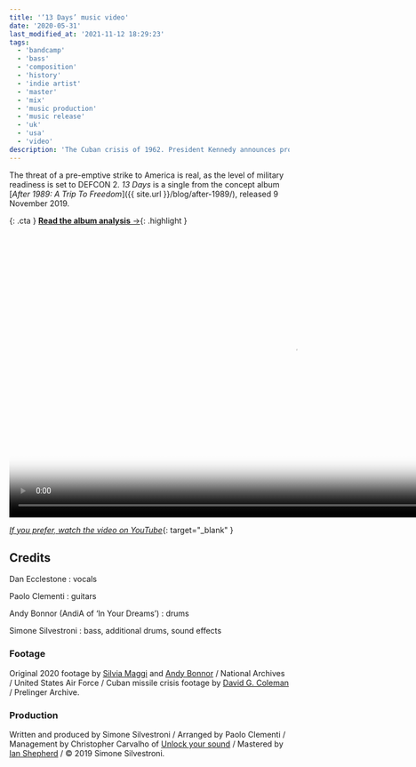 ```yaml
---
title: '‘13 Days’ music video'
date: '2020-05-31'
last_modified_at: '2021-11-12 18:29:23'
tags:
  - 'bandcamp'
  - 'bass'
  - 'composition'
  - 'history'
  - 'indie artist'
  - 'master'
  - 'mix'
  - 'music production'
  - 'music release'
  - 'uk'
  - 'usa'
  - 'video'
description: 'The Cuban crisis of 1962. President Kennedy announces proof of a build-up of Soviet missiles on the island. The world is one step from nuclear war.'
---
```

The threat of a pre-emptive strike to America is real, as the level of military readiness is set to DEFCON 2. _13 Days_ is a single from the concept album [_After 1989: A Trip To Freedom_]({{ site.url }}/blog/after-1989/), released 9 November 2019.

{: .cta }
[**Read the album analysis**&nbsp;&rarr;](/blog/after-1989/){: .highlight }

<video controls src="{{ site.url }}/assets/videos/music-video-13-days.mp4"
  poster="{{ site.url }}/assets/videos/music-video-13-days.jpg"
  width="1024">
  Sorry, your browser doesn't support embedded videos, but you can <a href="{{ site.url }}/assets/videos/music-video-13-days.mp4">download it</a> and watch it with your favorite video player.
</video>

[_If you prefer, watch the video on YouTube_](https://youtu.be/v-B88EtXr9Q){: target="_blank" }

## Credits

Dan Ecclestone
: vocals

Paolo Clementi
: guitars

Andy Bonnor (AndiA of ‘In Your Dreams’)
: drums

Simone Silvestroni
: bass, additional drums, sound effects

### Footage

Original 2020 footage by [Silvia Maggi](https://silviamaggidesign.com/) and [Andy Bonnor](https://linktr.ee/Andia) / National Archives / United States Air Force / Cuban missile crisis footage by [David G. Coleman](https://historyinpieces.com/) / Prelinger Archive.

### Production

Written and produced by Simone Silvestroni / Arranged by Paolo Clementi / Management by Christopher Carvalho of [Unlock your sound](https://unlockyoursound.com) / Mastered by [Ian Shepherd](https://productionadvice.co.uk/about/) / &copy;&nbsp;2019 Simone Silvestroni.